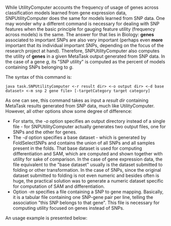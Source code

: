 While UtilityComputer accounts the frequency of usage of genes across classification models learned from gene expression data, SNPUtilityComputer does the same for models learned from SNP data. One may wonder why a different command is necessary for dealing with SNP features when the basic principle for gauging feature utility (frequency across models) is the same. The answer for that lies in Biology: **genes** associated to important SNPs are also very important (perhaps even **more** important that its individual important SNPs, depending on the focus of the research project at hand). Therefore, SNPUtilityComputer also computes the utility of **genes** in a given MetaTask output generated from SNP data. In the case of a gene _g_, its "SNP utility" is computed as the percent of models containing SNPs belonging to _g_.


The syntax of this command is:

```
java task.SNPUtilityComputer <-r result dir> <-o output dir> <-d base dataset> <-m snp 2 gene file> [-targetCategory target category]
```

As one can see, this command takes as input a _result dir_ containing MetaTask results generated from SNP data, much like UtilityComputer. However, all other options show some degree of difference:

  * For starts, the _-o_ option specifies an output directory instead of a single file - for SNPUtilityComputer actually generates two output files, one for SNPs and the other for genes.
  * The _-d_ option specifies a base dataset - which is generated by FoldSelectSNPs and contains the union of all SNPs and all samples present in the folds. That base dataset is used for computing differentiation and SAM, which are computed and shown together with utility for sake of comparison. In the case of gene expression data, the file equivalent to the "base dataset" usually is the dataset submitted to folding or other transformation. In the case of SNPs, since the original dataset submitted to folding is not even numeric and besides often is huge, the practical solution was to generate a numeric dataset specific for computation of SAM and differentiation.
  * Option _-m_ specifies a file containing a SNP to gene mapping. Basically, it is a tabular file containing one SNP-gene pair per line, telling the association "this SNP belongs to that gene". This file is necessary for computing utility focused on genes instead of SNPs.

An usage example is presented below:

```

```